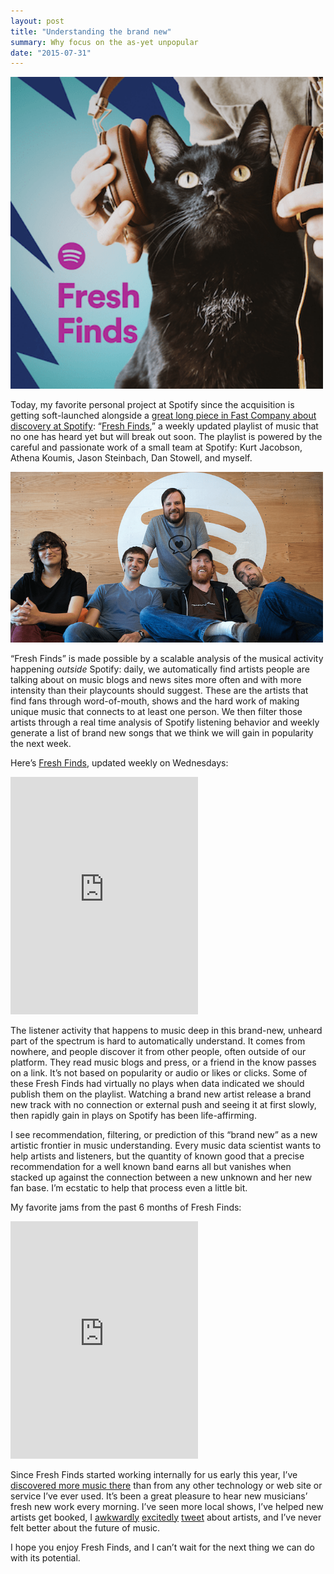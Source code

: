 ```yaml
---
layout: post
title: "Understanding the brand new"
summary: Why focus on the as-yet unpopular
date: "2015-07-31"
---
```



<a href="https://open.spotify.com/user/spotify/playlist/37i9dQZF1DWWjGdmeTyeJ6"><img src='/images/LMfSS.png' width=500></a>

Today, my favorite personal project at Spotify since the acquisition is getting soft-launched alongside a [great long piece in Fast Company about discovery at Spotify](http://www.fastcompany.com/3049231/tech-forecast/inside-spotifys-plan-to-take-on-apple-music): “[Fresh Finds](https://open.spotify.com/user/spotify/playlist/3rgsDhGHZxZ9sB9DQWQfuf),” a weekly updated playlist of music that no one has heard yet but will break out soon. The playlist is powered by the careful and passionate work of a small team at Spotify: Kurt Jacobson, Athena Koumis, Jason Steinbach, Dan Stowell, and myself.

<img src="/images/fm1qE.png" width=500>

“Fresh Finds” is made possible by a scalable analysis of the musical activity happening _outside_ Spotify: daily, we automatically find artists people are talking about on music blogs and news sites more often and with more intensity than their playcounts should suggest. These are the artists that find fans through word-of-mouth, shows and the hard work of making unique music that connects to at least one person. We then filter those artists through a real time analysis of Spotify listening behavior and weekly generate a list of brand new songs that we think we will gain in popularity the next week.

Here’s [Fresh Finds](https://open.spotify.com/user/spotify/playlist/3rgsDhGHZxZ9sB9DQWQfuf), updated weekly on Wednesdays:

<iframe src="https://open.spotify.com/embed/playlist/37i9dQZF1DWWjGdmeTyeJ6" width="300" height="380" frameborder="0" allowtransparency="true" allow="encrypted-media"></iframe>

The listener activity that happens to music deep in this brand-new, unheard part of the spectrum is hard to automatically understand. It comes from nowhere, and people discover it from other people, often outside of our platform. They read music blogs and press, or a friend in the know passes on a link. It’s not based on popularity or audio or likes or clicks. Some of these Fresh Finds had virtually no plays when data indicated we should publish them on the playlist. Watching a brand new artist release a brand new track with no connection or external push and seeing it at first slowly, then rapidly gain in plays on Spotify has been life-affirming.

I see recommendation, filtering, or prediction of this “brand new” as a new artistic frontier in music understanding. Every music data scientist wants to help artists and listeners, but the quantity of known good that a precise recommendation for a well known band earns all but vanishes when stacked up against the connection between a new unknown and her new fan base. I’m ecstatic to help that process even a little bit.

My favorite jams from the past 6 months of Fresh Finds:

<iframe src="https://open.spotify.com/embed/playlist/1EViHawT7ibM3pS2gPE4mW" width="300" height="380" frameborder="0" allowtransparency="true" allow="encrypted-media"></iframe>

Since Fresh Finds started working internally for us early this year, I’ve [discovered more music there](https://open.spotify.com/user/bwhitman/playlist/1EViHawT7ibM3pS2gPE4mW) than from any other technology or web site or service I’ve ever used. It’s been a great pleasure to hear new musicians’ fresh new work every morning. I’ve seen more local shows, I’ve helped new artists get booked, I [awkwardly](https://twitter.com/bwhitman/status/626805680800972800) [excitedly](https://twitter.com/bwhitman/status/623893397854658561) [tweet](https://twitter.com/bwhitman/status/620621083201404928) about artists, and I’ve never felt better about the future of music.

I hope you enjoy Fresh Finds, and I can’t wait for the next thing we can do with its potential.
